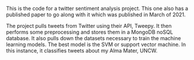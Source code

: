 This is the code for a twitter sentiment analysis project. This one also has a published paper to go along with it which was published in
March of 2021. 

The project pulls tweets from Twitter using their API, Tweepy. It then performs some preprocessing and stores them in a MongoDB noSQL database.
It also pulls down the datasets necessary to train the machine learning models. The best model is the SVM or support vector machine. In this instance,
it classifies tweets about my Alma Mater, UNCW.